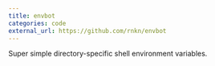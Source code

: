 ```yaml
---
title: envbot
categories: code
external_url: https://github.com/rnkn/envbot
---
```


Super simple directory-specific shell environment variables.
